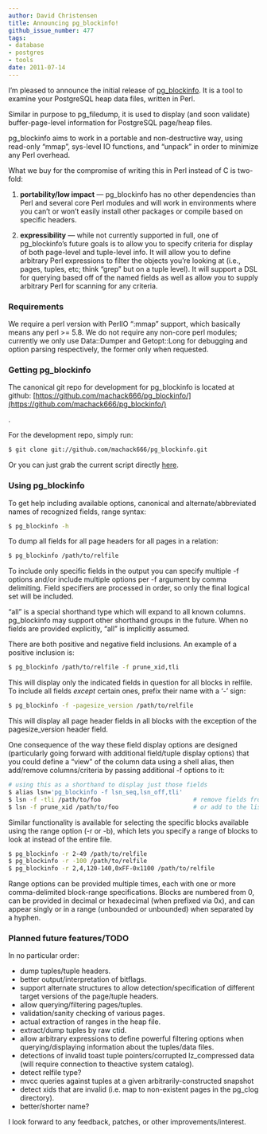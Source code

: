 ```yaml
---
author: David Christensen
title: Announcing pg_blockinfo!
github_issue_number: 477
tags:
- database
- postgres
- tools
date: 2011-07-14
---
```




I’m pleased to announce the initial release of [pg_blockinfo](https://github.com/machack666/pg_blockinfo/). It is a tool to examine your PostgreSQL heap data files, written in Perl.

Similar in purpose to pg_filedump, it is used to display (and soon validate) buffer-page-level information for PostgreSQL page/heap files.

pg_blockinfo aims to work in a portable and non-destructive way, using read-only “mmap”, sys-level IO functions, and “unpack” in order to minimize any Perl overhead.

What we buy for the compromise of writing this in Perl instead of C is two-fold:

1. **portability/low impact** — pg_blockinfo has no other dependencies than Perl and several core Perl modules and will work in environments where you can’t or won’t easily install other packages or compile based on specific headers.

1. **expressibility** — while not currently supported in full, one of pg_blockinfo’s future goals is to allow you to specify criteria for display of both page-level and tuple-level info. It will allow you to define arbitrary Perl expressions to filter the objects you’re looking at (i.e., pages, tuples, etc; think “grep” but on a tuple level). It will support a DSL for querying based off of the named fields as well as allow you to supply arbitrary Perl for scanning for any criteria.

### Requirements

We require a perl version with PerlIO “:mmap” support, which basically means any perl >= 5.8. We do not require any non-core perl modules; currently we only use Data::Dumper and Getopt::Long for debugging and option parsing respectively, the former only when requested.

### Getting pg_blockinfo

The canonical git repo for development for pg_blockinfo is located at github: [https://github.com/machack666/pg_blockinfo/](https://github.com/machack666/pg_blockinfo/)

.

For the development repo, simply run:

```bash
$ git clone git://github.com/machack666/pg_blockinfo.git
```

Or you can just grab the current script directly [here](https://raw.github.com/machack666/pg_blockinfo/master/pg_blockinfo).

### Using pg_blockinfo

To get help including available options, canonical and alternate/abbreviated names of recognized fields, range syntax:

```bash
$ pg_blockinfo -h
```

To dump all fields for all page headers for all pages in a relation:

```bash
$ pg_blockinfo /path/to/relfile
```

To include only specific fields in the output you can specify multiple -f options and/or include multiple options per -f argument by comma delimiting. Field specifiers are processed in order, so only the final logical set will be included.

“all” is a special shorthand type which will expand to all known columns. pg_blockinfo may support other shorthand groups in the future. When no fields are provided explicitly, “all” is implicitly assumed.

There are both positive and negative field inclusions. An example of a positive inclusion is:

```bash
$ pg_blockinfo /path/to/relfile -f prune_xid,tli
```

This will display only the indicated fields in question for all blocks in relfile. To include all fields *except* certain ones, prefix their name with a ‘-’ sign:

```bash
$ pg_blockinfo -f -pagesize_version /path/to/relfile
```

This will display all page header fields in all blocks with the exception of the pagesize_version header field.

One consequence of the way these field display options are designed (particularly going forward with additional field/tuple display options) that you could define a “view” of the column data using a shell alias, then add/remove columns/criteria by passing additional -f options to it:

```bash
# using this as a shorthand to display just those fields
$ alias lsn='pg_blockinfo -f lsn_seq,lsn_off,tli'
$ lsn -f -tli /path/to/foo                          # remove fields from the display
$ lsn -f prune_xid /path/to/foo                     # or add to the list as well
```

Similar functionality is available for selecting the specific blocks available using the range option (-r or -b), which lets you specify a range of blocks to look at instead of the entire file.

```bash
$ pg_blockinfo -r 2-49 /path/to/relfile
$ pg_blockinfo -r -100 /path/to/relfile
$ pg_blockinfo -r 2,4,120-140,0xFF-0x1100 /path/to/relfile
```

Range options can be provided multiple times, each with one or more comma-delimited block-range specifications. Blocks are numbered from 0, can be provided in decimal or hexadecimal (when prefixed via 0x), and can appear singly or in a range (unbounded or unbounded) when separated by a hyphen.

### Planned future features/TODO

In no particular order:

- dump tuples/tuple headers.
- better output/interpretation of bitflags.
- support alternate structures to allow detection/specification of different target versions of the page/tuple headers.
- allow querying/filtering pages/tuples.
- validation/sanity checking of various pages.
- actual extraction of ranges in the heap file.
- extract/dump tuples by raw ctid.
- allow arbitrary expressions to define powerful filtering options when querying/displaying information about the tuples/data files.
- detections of invalid toast tuple pointers/corrupted lz_compressed data (will require connection to theactive system catalog).
- detect relfile type?
- mvcc queries against tuples at a given arbitrarily-constructed snapshot
- detect xids that are invalid (i.e. map to non-existent pages in the pg_clog directory).
- better/shorter name?

I look forward to any feedback, patches, or other improvements/interest.


